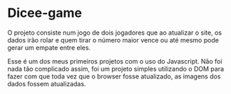 # Dicee-game
O projeto consiste num jogo de dois jogadores que ao atualizar o site, os dados irão rolar e quem tirar o número maior vence ou até mesmo pode gerar um empate entre eles.

Esse é um dos meus primeiros projetos com o uso do Javascript. Não foi nada tão complicado assim, foi um projeto simples utilizando o DOM para fazer com que toda vez que o browser fosse atualizado, as imagens dos dados fossem atualizadas.
